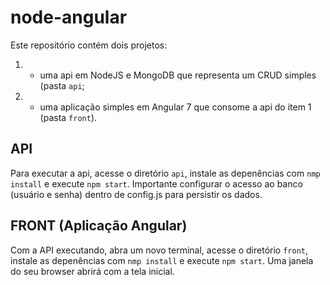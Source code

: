 # node-angular

Este repositório contém dois projetos: 
1. - uma api em NodeJS e MongoDB que representa um CRUD simples (pasta `api`; 
2. - uma aplicação simples em Angular 7 que consome a api do item 1 (pasta `front`).


## API

Para executar a api, acesse o diretório `api`, instale as depenências com `nmp install` e execute `npm start`. Importante configurar o acesso ao banco (usuário e senha) dentro de config.js para persistir os dados.


## FRONT (Aplicação Angular)

Com a API executando, abra um novo terminal, acesse o diretório `front`, instale as depenências com `nmp install` e execute `npm start`. Uma janela do seu browser abrirá com a tela inicial. 
